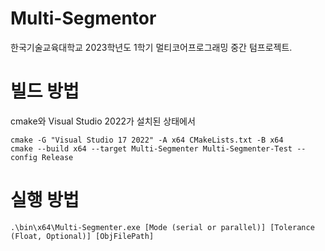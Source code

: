 # Multi-Segmentor
한국기술교육대학교 2023학년도 1학기 멀티코어프로그래밍 중간 텀프로젝트.

# 빌드 방법
cmake와 Visual Studio 2022가 설치된 상태에서

```pwsh
cmake -G "Visual Studio 17 2022" -A x64 CMakeLists.txt -B x64
cmake --build x64 --target Multi-Segmenter Multi-Segmenter-Test --config Release
```

# 실행 방법

```pwsh
.\bin\x64\Multi-Segmenter.exe [Mode (serial or parallel)] [Tolerance (Float, Optional)] [ObjFilePath]
```